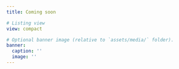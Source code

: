 ```yaml
---
title: Coming soon

# Listing view
view: compact

# Optional banner image (relative to `assets/media/` folder).
banner:
  caption: ''
  image: ''
---
```

